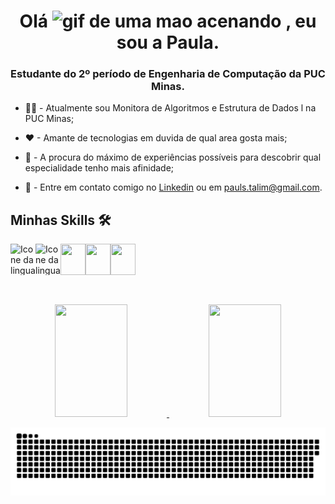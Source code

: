 <!--Titulo-->
<h1 align = "center"> Olá <img width=40 alt = "gif de uma mao acenando" src="https://raw.githubusercontent.com/kaueMarques/kaueMarques/master/hi.gif" > , eu sou a Paula. </h1>

<!--Sub-titulo-->
<h3 align = "center">Estudante do 2º período de Engenharia de Computação da PUC Minas.</h3>

<!--Breve descricao sobre mim-->
- 👩‍🎓 - Atualmente sou Monitora de Algoritmos e Estrutura de Dados l na PUC Minas;

- ❤ - Amante de tecnologias em duvida de qual area gosta mais;

- 📙 - A procura do máximo de experiências possíveis para descobrir qual especialidade tenho mais afinidade;

- 💬 - Entre em contato comigo no [Linkedin](https://www.linkedin.com/in/paula-talim-693120246/) ou em pauls.talim@gmail.com.

<!-- Icones de linguagens que eu uso-->
## Minhas Skills 🛠

<div style = "display: flex" align = "left">
  <img alt = "Icone da linguagem de programcao C" height="50" width="40" src="https://cdn.jsdelivr.net/gh/devicons/devicon/icons/c/c-original.svg">
  <img alt = "Icone da linguagem de programcao C++ mais mais" height="50" width="40" src="https://cdn.jsdelivr.net/gh/devicons/devicon/icons/cplusplus/cplusplus-original.svg">
  <img height="50" width="40" src="https://cdn.jsdelivr.net/gh/devicons/devicon/icons/html5/html5-original.svg" />
  <img height="50" width="40" src="https://cdn.jsdelivr.net/gh/devicons/devicon/icons/css3/css3-original.svg" />
  <img height="50" width="40" src="https://cdn.jsdelivr.net/gh/devicons/devicon/icons/java/java-original-wordmark.svg" />
</div> 
<br>

##

<!--Quadros de atividades-->
<div align = center> 
  <!-- Quadro de stars-->
  <a href = "https://github.com/Paula-Talim">
  <img height="180em" width = "48%" src="https://github-readme-stats.vercel.app/api?username=Paula-Talim&show_icons=true&theme=radical&include_all_commits=true&count_private=true"/>
  <!-- Quadro de linguagens mais usadas -->
  <img height="180em" width = "48%" src="https://github-readme-stats.vercel.app/api/top-langs/?username=Paula-Talim&layout=compact&langs_count=7&theme=radical"/>
</div>

<!-- Animacao Cobrinha -->
![Snake animation](https://github.com/Paula-Talim/Paula-Talim/blob/output/github-contribution-grid-snake.svg)
